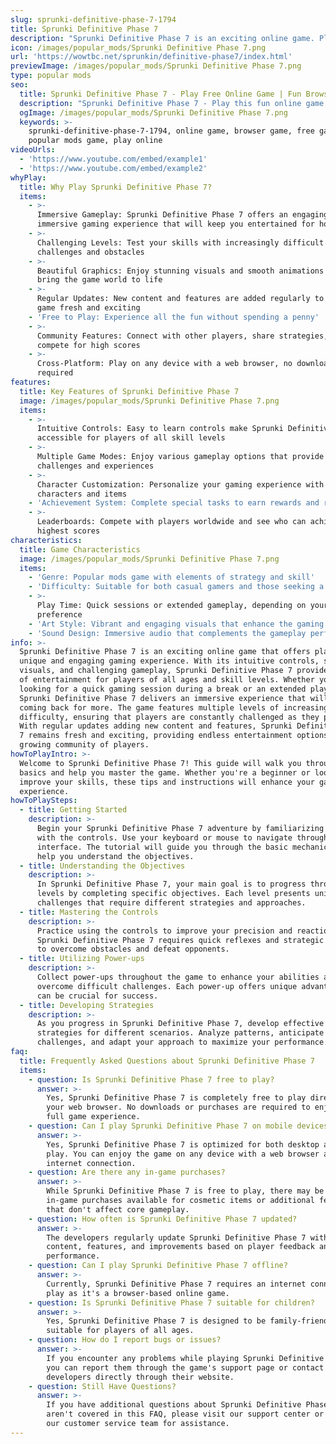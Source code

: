 ```yaml
---
slug: sprunki-definitive-phase-7-1794
title: Sprunki Definitive Phase 7
description: "Sprunki Definitive Phase 7 is an exciting online game. Play for free directly in your browser!"
icon: /images/popular_mods/Sprunki Definitive Phase 7.png
url: 'https://wowtbc.net/sprunkin/definitive-phase7/index.html'
previewImage: /images/popular_mods/Sprunki Definitive Phase 7.png
type: popular mods
seo:
  title: Sprunki Definitive Phase 7 - Play Free Online Game | Fun Browser Games
  description: "Sprunki Definitive Phase 7 - Play this fun online game for free in your browser. No download required!"
  ogImage: /images/popular_mods/Sprunki Definitive Phase 7.png
  keywords: >-
    sprunki-definitive-phase-7-1794, online game, browser game, free game,
    popular mods game, play online
videoUrls:
  - 'https://www.youtube.com/embed/example1'
  - 'https://www.youtube.com/embed/example2'
whyPlay:
  title: Why Play Sprunki Definitive Phase 7?
  items:
    - >-
      Immersive Gameplay: Sprunki Definitive Phase 7 offers an engaging and
      immersive gaming experience that will keep you entertained for hours
    - >-
      Challenging Levels: Test your skills with increasingly difficult
      challenges and obstacles
    - >-
      Beautiful Graphics: Enjoy stunning visuals and smooth animations that
      bring the game world to life
    - >-
      Regular Updates: New content and features are added regularly to keep the
      game fresh and exciting
    - 'Free to Play: Experience all the fun without spending a penny'
    - >-
      Community Features: Connect with other players, share strategies, and
      compete for high scores
    - >-
      Cross-Platform: Play on any device with a web browser, no downloads
      required
features:
  title: Key Features of Sprunki Definitive Phase 7
  image: /images/popular_mods/Sprunki Definitive Phase 7.png
  items:
    - >-
      Intuitive Controls: Easy to learn controls make Sprunki Definitive Phase 7
      accessible for players of all skill levels
    - >-
      Multiple Game Modes: Enjoy various gameplay options that provide different
      challenges and experiences
    - >-
      Character Customization: Personalize your gaming experience with unique
      characters and items
    - 'Achievement System: Complete special tasks to earn rewards and recognition'
    - >-
      Leaderboards: Compete with players worldwide and see who can achieve the
      highest scores
characteristics:
  title: Game Characteristics
  image: /images/popular_mods/Sprunki Definitive Phase 7.png
  items:
    - 'Genre: Popular mods game with elements of strategy and skill'
    - 'Difficulty: Suitable for both casual gamers and those seeking a challenge'
    - >-
      Play Time: Quick sessions or extended gameplay, depending on your
      preference
    - 'Art Style: Vibrant and engaging visuals that enhance the gaming experience'
    - 'Sound Design: Immersive audio that complements the gameplay perfectly'
info: >-
  Sprunki Definitive Phase 7 is an exciting online game that offers players a
  unique and engaging gaming experience. With its intuitive controls, stunning
  visuals, and challenging gameplay, Sprunki Definitive Phase 7 provides hours
  of entertainment for players of all ages and skill levels. Whether you're
  looking for a quick gaming session during a break or an extended play session,
  Sprunki Definitive Phase 7 delivers an immersive experience that will keep you
  coming back for more. The game features multiple levels of increasing
  difficulty, ensuring that players are constantly challenged as they progress.
  With regular updates adding new content and features, Sprunki Definitive Phase
  7 remains fresh and exciting, providing endless entertainment options for its
  growing community of players.
howToPlayIntro: >-
  Welcome to Sprunki Definitive Phase 7! This guide will walk you through the
  basics and help you master the game. Whether you're a beginner or looking to
  improve your skills, these tips and instructions will enhance your gaming
  experience.
howToPlaySteps:
  - title: Getting Started
    description: >-
      Begin your Sprunki Definitive Phase 7 adventure by familiarizing yourself
      with the controls. Use your keyboard or mouse to navigate through the game
      interface. The tutorial will guide you through the basic mechanics and
      help you understand the objectives.
  - title: Understanding the Objectives
    description: >-
      In Sprunki Definitive Phase 7, your main goal is to progress through
      levels by completing specific objectives. Each level presents unique
      challenges that require different strategies and approaches.
  - title: Mastering the Controls
    description: >-
      Practice using the controls to improve your precision and reaction time.
      Sprunki Definitive Phase 7 requires quick reflexes and strategic thinking
      to overcome obstacles and defeat opponents.
  - title: Utilizing Power-ups
    description: >-
      Collect power-ups throughout the game to enhance your abilities and
      overcome difficult challenges. Each power-up offers unique advantages that
      can be crucial for success.
  - title: Developing Strategies
    description: >-
      As you progress in Sprunki Definitive Phase 7, develop effective
      strategies for different scenarios. Analyze patterns, anticipate
      challenges, and adapt your approach to maximize your performance.
faq:
  title: Frequently Asked Questions about Sprunki Definitive Phase 7
  items:
    - question: Is Sprunki Definitive Phase 7 free to play?
      answer: >-
        Yes, Sprunki Definitive Phase 7 is completely free to play directly in
        your web browser. No downloads or purchases are required to enjoy the
        full game experience.
    - question: Can I play Sprunki Definitive Phase 7 on mobile devices?
      answer: >-
        Yes, Sprunki Definitive Phase 7 is optimized for both desktop and mobile
        play. You can enjoy the game on any device with a web browser and
        internet connection.
    - question: Are there any in-game purchases?
      answer: >-
        While Sprunki Definitive Phase 7 is free to play, there may be optional
        in-game purchases available for cosmetic items or additional features
        that don't affect core gameplay.
    - question: How often is Sprunki Definitive Phase 7 updated?
      answer: >-
        The developers regularly update Sprunki Definitive Phase 7 with new
        content, features, and improvements based on player feedback and game
        performance.
    - question: Can I play Sprunki Definitive Phase 7 offline?
      answer: >-
        Currently, Sprunki Definitive Phase 7 requires an internet connection to
        play as it's a browser-based online game.
    - question: Is Sprunki Definitive Phase 7 suitable for children?
      answer: >-
        Yes, Sprunki Definitive Phase 7 is designed to be family-friendly and
        suitable for players of all ages.
    - question: How do I report bugs or issues?
      answer: >-
        If you encounter any problems while playing Sprunki Definitive Phase 7,
        you can report them through the game's support page or contact the
        developers directly through their website.
    - question: Still Have Questions?
      answer: >-
        If you have additional questions about Sprunki Definitive Phase 7 that
        aren't covered in this FAQ, please visit our support center or contact
        our customer service team for assistance.
---
```


